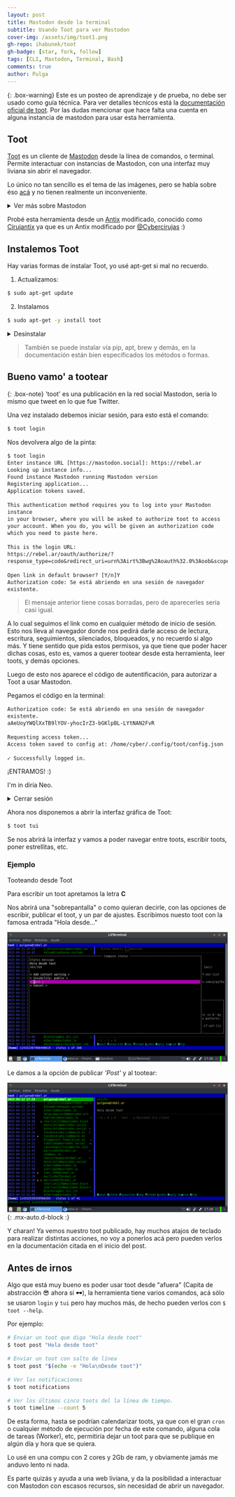 ```yaml
---
layout: post
title: Mastodon desde la terminal
subtitle: Usando Toot para ver Mastodon
cover-img: /assets/img/toot1.png
gh-repo: ihabunek/toot
gh-badge: [star, fork, follow]
tags: [CLI, Mastodon, Terminal, Bash]
comments: true
author: Pulga
---
```


{: .box-warning}
Este es un posteo de aprendizaje y de prueba, no debe ser usado como guía técnica. Para ver detalles técnicos está la [documentación oficial de toot](https://toot.bezdomni.net/).
Por las dudas mencionar que hace falta una cuenta en alguna instancia de mastodon para usar esta herramienta.


## Toot

[Toot](https://toot.bezdomni.net/) es un cliente de [Mastodon](https://mastodon.social/) desde la línea de comandos, o terminal. Permite interactuar con instancias de Mastodon, con una interfaz muy liviana sin abrir el navegador.

Lo único no tan sencillo es el tema de las imágenes, pero se habla sobre éso [acá](https://github.com/ihabunek/toot?tab=readme-ov-file#tui-features) y no tienen realmente un inconveniente.

<details markdown="1">
<summary>Ver más sobre Mastodon</summary>
[Documentación de Mastodon.](https://docs.joinmastodon.org/)
</details>

Probé esta herramienta desde un [Antix](https://antixlinux.com/) modificado, conocido como [Cirujantix](https://cybercirujas.rebelion.digital/foro/viewtopic.php?t=324) ya que es un Antix modificado por [@Cybercirujas](https://cybercirujas.rebelion.digital/foro/) :)

## Instalemos Toot

Hay varias formas de instalar Toot, yo usé apt-get si mal no recuerdo.

1. Actualizamos:
  ```sh
  $ sudo apt-get update
  ```

2. Instalamos
  ```sh
  $ sudo apt-get -y install toot
  ```

<details markdown="1">
<summary>Desinstalar</summary>
Para desinstalar usar:
```sh
$ sudo apt-get remove toot
```
Y eliminar toot y sus dependencias:
```sh
$ sudo apt-get -y autoremove toot
```
</details>

> También se puede instalar vía pip, apt, brew y demás, en la documentación están bien especificados los métodos o formas.

## Bueno vamo' a tootear

{: .box-note}
'toot' es una publicación en la red social Mastodon, sería lo mismo que tweet en lo que fue Twitter.

Una vez instalado debemos iniciar sesión, para esto está el comando:

```sh
$ toot login
```

Nos devolvera algo de la pinta:

~~~
$ toot login
Enter instance URL [https://mastodon.social]: https://rebel.ar
Looking up instance info...
Found instance Mastodon running Mastodon version
Registering application...
Application tokens saved.

This authentication method requires you to log into your Mastodon instance
in your browser, where you will be asked to authorize toot to access
your account. When you do, you will be given an authorization code
which you need to paste here.

This is the login URL:
https://rebel.ar/oauth/authorize/?response_type=code&redirect_uri=urn%3Airt%3Bwg%2Aoauth%32.0%3Aoob&scope=read+write+follow&client_id=RANDOMHASH

Open link in default browser? [Y/n]Y
Authorization code: Se está abriendo en una sesión de navegador existente.
~~~

> El mensaje anterior tiene cosas borradas, pero de aparecerles sería casi igual.

A lo cual seguimos el link como en cualquier método de inicio de sesión.
Esto nos lleva al navegador donde nos pedirá darle acceso de lectura, escritura, seguimientos, silenciados, bloqueados, y no recuerdo si algo más. Y tiene sentido que pida estos permisos, ya que tiene que poder hacer dichas cosas, esto es, vamos a querer tootear desde esta herramienta, leer toots, y demás opciones.

Luego de esto nos aparece el código de autentificación, para autorizar a Toot a usar Mastodon.

Pegamos el código en la terminal:

~~~
Authorization code: Se está abriendo en una sesión de navegador existente.
aAeUoyYWQlXxTB9lYOV-yhocIrZ3-bGKlpBL-LYtNAN2FvR

Requesting access token...
Access token saved to config at: /home/cyber/.config/toot/config.json

✓ Successfully logged in.
~~~

¡ENTRAMOS! :)

I'm in diría Neo.

<details markdown="1">
<summary>Cerrar sesión</summary>
Para cerrar la sesión creo que era así:

```sh
$ toot logout usuario@instancia
```
o agregando comillas, no recuerdo:

```sh
$ toot logout "usuario@instancia"
```
</details>

Ahora nos disponemos a abrir la interfaz gráfica de Toot:

```sh
$ toot tui
```

Se nos abrirá la interfaz y vamos a poder navegar entre toots, escribir toots, poner estrellitas, etc.

### Ejemplo

Tooteando desde Toot

Para escribir un toot apretamos la letra **C**

Nos abrirá una "sobrepantalla" o como quieran decirle, con las opciones de escribir, publicar el toot, y un par de ajustes.
Escribimos nuesto toot con la famosa entrada "Hola desde..."

![Toteando](/assets/img/toot3.png)

Le damos a la opción de publicar _'Post'_ y al tootear:

![Toteando](/assets/img/toot4.png){: .mx-auto.d-block :}

Y charan! Ya vemos nuestro toot publicado, hay muchos atajos de teclado para realizar distintas acciones, no voy a ponerlos acá pero pueden verlos en la documentación citada en el inicio del post.


## Antes de irnos

Algo que está muy bueno es poder usar toot desde "afuera" (Capita de abstracción :sunglasses: ahora sí 🕶️), la herramienta tiene varios comandos, acá sólo se usaron `login` y `tui` pero hay muchos más, de hecho pueden verlos con `$ toot --help`.

Por ejemplo:

```sh
# Enviar un toot que diga "Hola desde toot"
$ toot post "Hola desde toot"
```
```sh
# Enviar un toot con salto de línea
$ toot post "$(echo -e "Hola\nDesde toot")"
```
```sh
# Ver las notificaciones
$ toot notifications
```
```sh
# Ver los últimos cinco toots del la línea de tiempo.
$ toot timeline --count 5
```

De esta forma, hasta se podrían calendarizar toots, ya que con el gran `cron` o cualquier método de ejecución por fecha de este comando, alguna cola de tareas (Worker), etc, permitiría dejar un toot para que se publique en algún día y hora que se quiera.

Lo usé en una compu con 2 cores y 2Gb de ram, y obviamente jamás me anduvo lento ni nada.

Es parte quizás y ayuda a una web liviana, y da la posibilidad a interactuar con Mastodon con escasos recursos, sin necesidad de abrir un navegador.
